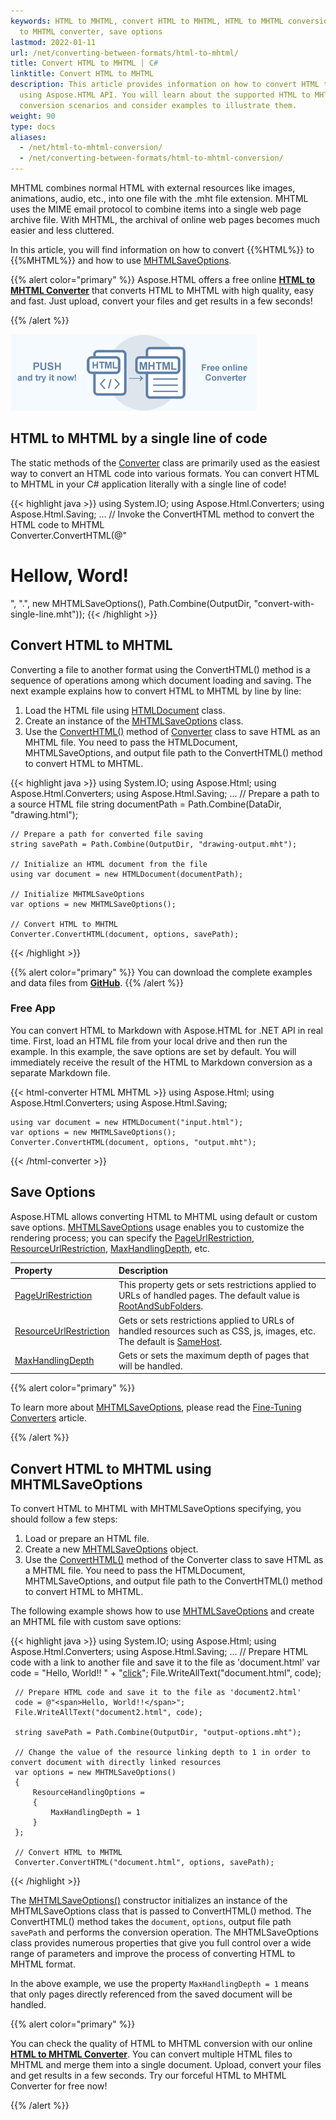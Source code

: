 ```yaml
---
keywords: HTML to MHTML, convert HTML to MHTML, HTML to MHTML conversion, HTML
  to MHTML converter, save options
lastmod: 2022-01-11
url: /net/converting-between-formats/html-to-mhtml/
title: Convert HTML to MHTML | C#
linktitle: Convert HTML to MHTML
description: This article provides information on how to convert HTML to MHTML
  using Aspose.HTML API. You will learn about the supported HTML to MHTML
  conversion scenarios and consider examples to illustrate them.
weight: 90
type: docs
aliases:
  - /net/html-to-mhtml-conversion/
  - /net/converting-between-formats/html-to-mhtml-conversion/
---
```


<link href="./../../style.css" rel="stylesheet" type="text/css" />

MHTML combines normal HTML with external resources like images, animations, audio, etc., into one file with the .mht file extension.  MHTML uses the MIME email protocol to combine items into a single web page archive file. With MHTML, the archival of online web pages becomes much easier and less cluttered.

In this article, you will find information on how to convert  {{%HTML%}} to {{%MHTML%}} and how to use [MHTMLSaveOptions](https://apireference.aspose.com/html/net/aspose.html.saving/mhtmlsaveoptions).

{{% alert color="primary" %}}
Aspose.HTML offers a free online <a href="https://products.aspose.app/html/conversion/html-to-mhtml" target="_blank">**HTML to MHTML Converter**</a> that converts HTML to MHTML with high quality, easy and fast. Just upload, convert your files and get results in a few seconds!

{{% /alert %}}

<a href="https://products.aspose.app/html/conversion/html-to-mhtml" target="_blank">![Text "Banner HTML to MHTML Converter"](html-to-mhtml.png#center)</a>

## **HTML to MHTML by a single line of code**

The static methods of the [Converter](https://apireference.aspose.com/html/net/aspose.html.converters/converter) class are primarily used as the easiest way to convert an HTML code into various formats. You can convert HTML to MHTML in your C# application literally with a single line of code!

{{< highlight java >}}
using System.IO;
using Aspose.Html.Converters;
using Aspose.Html.Saving;
...
    // Invoke the ConvertHTML method to convert the HTML code to MHTML           
    Converter.ConvertHTML(@"<h1>Hellow, Word!</h1>", ".", new MHTMLSaveOptions(), Path.Combine(OutputDir, "convert-with-single-line.mht"));
{{< /highlight >}}

## **Convert HTML to MHTML**

Converting a file to another format using the ConvertHTML() method is a sequence of operations among which document loading and saving. The next example explains how to convert HTML to MHTML by line by line:

1. Load the HTML file using [HTMLDocument](https://apireference.aspose.com/html/net/aspose.html/htmldocument) class.
1. Create an instance of the [MHTMLSaveOptions](https://apireference.aspose.com/html/net/aspose.html.saving/mhtmlsaveoptions) class.
1. Use the [ConvertHTML()](https://apireference.aspose.com/html/net/aspose.html.converters.converter/converthtml/methods/5) method of [Converter](https://apireference.aspose.com/html/net/aspose.html.converters/converter) class to save HTML as an MHTML file. You need to pass the HTMLDocument, MHTMLSaveOptions, and output file path to the ConvertHTML() method to convert HTML to MHTML.

{{< highlight java >}}
using System.IO;
using Aspose.Html;
using Aspose.Html.Converters;
using Aspose.Html.Saving;
...
    // Prepare a path to a source HTML file
    string documentPath = Path.Combine(DataDir, "drawing.html");

    // Prepare a path for converted file saving 
    string savePath = Path.Combine(OutputDir, "drawing-output.mht");
    
    // Initialize an HTML document from the file
    using var document = new HTMLDocument(documentPath);
    
    // Initialize MHTMLSaveOptions 
    var options = new MHTMLSaveOptions();
    
    // Convert HTML to MHTML
    Converter.ConvertHTML(document, options, savePath);
{{< /highlight >}}

{{% alert color="primary" %}} 
You can download the complete examples and data files from [**GitHub**](https://github.com/aspose-html/Aspose.HTML-Documentation/tree/main/content/tests-net).
{{% /alert %}}

### **Free App**
You can convert HTML to Markdown with Aspose.HTML for .NET API in real time. First, load an HTML file from your local drive and then run the example. In this example, the save options are set by default. You will immediately receive the result of the HTML to Markdown conversion as a separate Markdown file.

{{< html-converter HTML MHTML >}}
using Aspose.Html;
using Aspose.Html.Converters;
using Aspose.Html.Saving;

    using var document = new HTMLDocument("input.html");    
    var options = new MHTMLSaveOptions();   
    Converter.ConvertHTML(document, options, "output.mht");   
{{< /html-converter >}}

## **Save Options**

Aspose.HTML allows converting HTML to MHTML using default or custom save options. [MHTMLSaveOptions](https://apireference.aspose.com/html/net/aspose.html.saving/mhtmlsaveoptions) usage enables you to customize the rendering process; you can specify the [PageUrlRestriction](https://apireference.aspose.com/html/net/aspose.html.saving/resourcehandlingoptions/properties/pageurlrestriction), [ResourceUrlRestriction](https://apireference.aspose.com/html/net/aspose.html.saving/resourcehandlingoptions/properties/resourceurlrestriction), [MaxHandlingDepth](https://apireference.aspose.com/html/net/aspose.html.saving/resourcehandlingoptions/properties/maxhandlingdepth), etc. 

| Property                                                     | Description                                                  |
| :----------------------------------------------------------- | :----------------------------------------------------------- |
| [PageUrlRestriction](https://apireference.aspose.com/html/net/aspose.html.saving/resourcehandlingoptions/properties/pageurlrestriction) | This property gets or sets restrictions applied to URLs of handled pages. The default value is [RootAndSubFolders](https://apireference.aspose.com/html/net/aspose.html.saving/urlrestriction). |
| [ResourceUrlRestriction](https://apireference.aspose.com/html/net/aspose.html.saving/resourcehandlingoptions/properties/resourceurlrestriction) | Gets or sets restrictions applied to URLs of handled resources such as CSS, js, images, etc. The default is [SameHost](https://apireference.aspose.com/html/net/aspose.html.saving/urlrestriction). |
| [MaxHandlingDepth](https://apireference.aspose.com/html/net/aspose.html.saving/resourcehandlingoptions/properties/maxhandlingdepth) | Gets or sets the maximum depth of pages that will be handled. |

{{% alert color="primary" %}} 

To learn more about [MHTMLSaveOptions](https://apireference.aspose.com/html/net/aspose.html.saving/mhtmlsaveoptions), please read the [Fine-Tuning Converters](/html/net/converting-between-formats/fine-tuning-converters/) article.

{{% /alert %}}

## **Convert HTML to MHTML using MHTMLSaveOptions**

To convert HTML to MHTML with MHTMLSaveOptions specifying, you should follow a few steps: 

1. Load or prepare an HTML file. 
1. Create a new [MHTMLSaveOptions](https://apireference.aspose.com/html/net/aspose.html.saving/xpssaveoptions) object.
1. Use the [ConvertHTML()](https://apireference.aspose.com/html/net/aspose.html.converters.converter/converthtml/methods/5) method of the  Converter class to save HTML as a MHTML file. You need to pass the HTMLDocument, MHTMLSaveOptions, and output file path to the ConvertHTML() method to convert HTML to MHTML.

The following example shows how to use [MHTMLSaveOptions](https://apireference.aspose.com/html/net/aspose.html.saving/mhtmlsaveoptions) and create an MHTML file with custom save options:

{{< highlight java >}}
using System.IO;
using Aspose.Html;
using Aspose.Html.Converters;
using Aspose.Html.Saving;
...
     // Prepare HTML code with a link to another file and save it to the file as 'document.html'
     var code = "<span>Hello, World!!</span> " +
                "<a href='document2.html'>click</a>";
     File.WriteAllText("document.html", code);

     // Prepare HTML code and save it to the file as 'document2.html'
     code = @"<span>Hello, World!!</span>";
     File.WriteAllText("document2.html", code);
     
     string savePath = Path.Combine(OutputDir, "output-options.mht");
    
     // Change the value of the resource linking depth to 1 in order to convert document with directly linked resources
     var options = new MHTMLSaveOptions()
     {
         ResourceHandlingOptions =
         {
             MaxHandlingDepth = 1
         }
     };
    
     // Convert HTML to MHTML
     Converter.ConvertHTML("document.html", options, savePath);
{{< /highlight >}}

The [MHTMLSaveOptions()](https://apireference.aspose.com/html/net/aspose.html.saving/mhtmlsaveoptions/constructors/main) constructor initializes an instance of the MHTMLSaveOptions class that is passed to ConvertHTML() method. The ConvertHTML() method takes the `document`, `options`,  output file path `savePath` and performs the conversion operation. The MHTMLSaveOptions class provides numerous properties that give you full control over a wide range of parameters and improve the process of converting HTML to MHTML format. 

In the above example, we use the property `MaxHandlingDepth = 1` means that only pages directly referenced from the saved document will be handled.

{{% alert color="primary" %}} 

You can check the quality of HTML to MHTML conversion with our online [**HTML to MHTML Converter**](https://products.aspose.app/html/conversion/html-to-mhtml). You can convert multiple HTML files to MHTML and merge them into a single document. Upload, convert your files and get results in a few seconds. Try our forceful HTML to MHTML Converter for free now!

{{% /alert %}}



